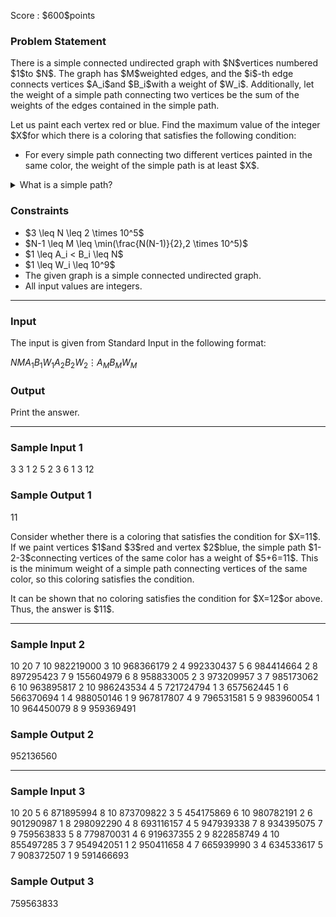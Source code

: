 
<div>

<span>

<span>

<p>
Score : $600$points
</p>

<div>

<section>

### **Problem Statement**

<p>
There is a simple connected undirected graph with $N$vertices numbered $1$to $N$. The graph has $M$weighted edges, and the $i$-th edge connects vertices $A_i$and $B_i$with a weight of $W_i$. Additionally, let the weight of a simple path connecting two vertices be the sum of the weights of the edges contained in the simple path.
</p>

<p>
Let us paint each vertex red or blue. Find the maximum value of the integer $X$for which there is a coloring that satisfies the following condition:
</p>

<ul>

<li>
For every simple path connecting two different vertices painted in the same color, the weight of the simple path is at least $X$.
</li>

</ul>

<details>

<summary>
What is a simple path?
</summary>
For vertices $X$and $Y$in a graph $G$, a sequence of vertices $v_1,v_2, \ldots, v_k$such that $v_1=X$, $v_k=Y$, and $v_i$and $v_{i+1}$are connected by an edge for each $1\leq i\leq k-1$is called a 
<strong>
walk
</strong>
from vertex $X$to vertex $Y$.  
Furthermore, if $v_1,v_2, \ldots, v_k$are all different, the walk is called a 
<strong>
simple path
</strong>
(or just 
<strong>
path
</strong>
).

</details>

</section>

</div>

<div>

<section>

### **Constraints**

<ul>

<li>
$3 \leq N \leq 2 \times 10^5$
</li>

<li>
$N-1 \leq M \leq \min(\frac{N(N-1)}{2},2 \times 10^5)$
</li>

<li>
$1 \leq A_i < B_i \leq N$
</li>

<li>
$1 \leq W_i \leq 10^9$
</li>

<li>
The given graph is a simple connected undirected graph.
</li>

<li>
All input values are integers.
</li>

</ul>

</section>

</div>

---

<div>

<div>

<section>

### **Input**

<p>
The input is given from Standard Input in the following format:
</p>

<div>

$N$$M$$A_1$$B_1$$W_1$$A_2$$B_2$$W_2$$\vdots$$A_M$$B_M$$W_M$
</div>

</section>

</div>

<div>

<section>

### **Output**

<p>
Print the answer.
</p>

</section>

</div>

</div>

---

<div>

<section>

### **Sample Input 1**

<div>

3 3
1 2 5
2 3 6
1 3 12

</div>

</section>

</div>

<div>

<section>

### **Sample Output 1**

<div>

11

</div>

<p>
Consider whether there is a coloring that satisfies the condition for $X=11$. If we paint vertices $1$and $3$red and vertex $2$blue, the simple path $1-2-3$connecting vertices of the same color has a weight of $5+6=11$. This is the minimum weight of a simple path connecting vertices of the same color, so this coloring satisfies the condition.
</p>

<p>
It can be shown that no coloring satisfies the condition for $X=12$or above. Thus, the answer is $11$.
</p>

</section>

</div>

---

<div>

<section>

### **Sample Input 2**

<div>

10 20
7 10 982219000
3 10 968366179
2 4 992330437
5 6 984414664
2 8 897295423
7 9 155604979
6 8 958833005
2 3 973209957
3 7 985173062
6 10 963895817
2 10 986243534
4 5 721724794
1 3 657562445
1 6 566370694
1 4 988050146
1 9 967817807
4 9 796531581
5 9 983960054
1 10 964450079
8 9 959369491

</div>

</section>

</div>

<div>

<section>

### **Sample Output 2**

<div>

952136560

</div>

</section>

</div>

---

<div>

<section>

### **Sample Input 3**

<div>

10 20
5 6 871895994
8 10 873709822
3 5 454175869
6 10 980782191
2 6 901290987
1 8 298092290
4 8 693116157
4 5 947939338
7 8 934395075
7 9 759563833
5 8 779870031
4 6 919637355
2 9 822858749
4 10 855497285
3 7 954942051
1 2 950411658
4 7 665939990
3 4 634533617
5 7 908372507
1 9 591466693

</div>

</section>

</div>

<div>

<section>

### **Sample Output 3**

<div>

759563833

</div>

</section>

</div>

</span>

</span>

</div>
